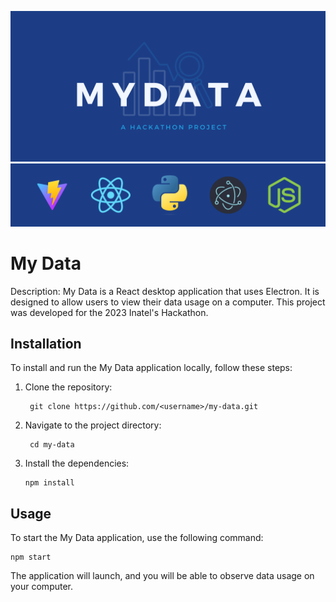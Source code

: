 ![My Data Logo](./src/assets/logo.png)
![Project stack](./src/assets/techstack.png)


# My Data

Description: My Data is a React desktop application that uses Electron. It is designed to allow users to view their data usage on a computer. This project was developed for the 2023 Inatel's Hackathon.

## Installation

To install and run the My Data application locally, follow these steps:

1. Clone the repository:


        git clone https://github.com/<username>/my-data.git


2. Navigate to the project directory:

        cd my-data

3. Install the dependencies:


       npm install

## Usage

To start the My Data application, use the following command:

    npm start

The application will launch, and you will be able to observe data usage on your computer.
